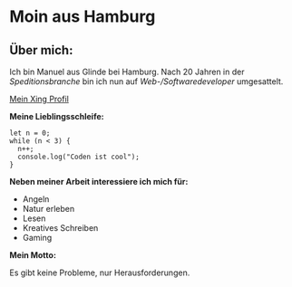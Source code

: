 # Moin aus Hamburg

## Über mich:
Ich bin Manuel aus Glinde bei Hamburg. Nach 20 Jahren in der _Speditionsbranche_ bin ich nun auf _Web-/Softwaredeveloper_ umgesattelt.

[Mein Xing Profil](https://www.xing.com/profile/Manuel_Verweyen/)

**Meine Lieblingsschleife:**
````
let n = 0;
while (n < 3) {
  n++;
  console.log("Coden ist cool");
}
````

**Neben meiner Arbeit interessiere ich mich für:**
- Angeln
- Natur erleben
- Lesen
- Kreatives Schreiben
- Gaming

**Mein Motto:**

Es gibt keine Probleme, nur Herausforderungen.

